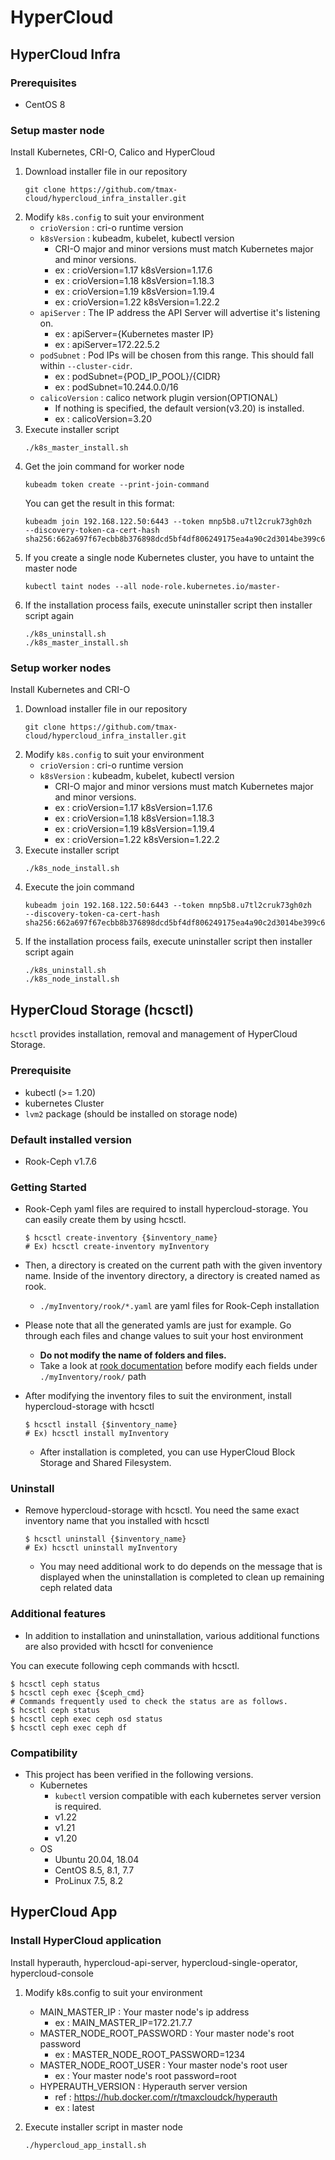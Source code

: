 # HyperCloud

## HyperCloud Infra
### Prerequisites
- CentOS 8

### Setup master node
Install Kubernetes, CRI-O, Calico and HyperCloud
1. Download installer file in our repository
    ```
    git clone https://github.com/tmax-cloud/hypercloud_infra_installer.git
    ```
2. Modify `k8s.config` to suit your environment
    * `crioVersion` : cri-o runtime version
    * `k8sVersion` : kubeadm, kubelet, kubectl version
      * CRI-O major and minor versions must match Kubernetes major and minor versions.
      * ex : crioVersion=1.17 k8sVersion=1.17.6        
      * ex : crioVersion=1.18 k8sVersion=1.18.3
      * ex : crioVersion=1.19 k8sVersion=1.19.4
      * ex : crioVersion=1.22 k8sVersion=1.22.2
    * `apiServer` : The IP address the API Server will advertise it's listening on.
      * ex : apiServer={Kubernetes master IP}
      * ex : apiServer=172.22.5.2
    * `podSubnet` : Pod IPs will be chosen from this range. This should fall within `--cluster-cidr`.
      * ex : podSubnet={POD_IP_POOL}/{CIDR}
      * ex : podSubnet=10.244.0.0/16
    * `calicoVersion` : calico network plugin version(OPTIONAL)
      * If nothing is specified, the default version(v3.20) is installed.
      * ex : calicoVersion=3.20
3. Execute installer script
    ```
    ./k8s_master_install.sh
    ```
4.  Get the join command for worker node
    ```
    kubeadm token create --print-join-command
    ```
    You can get the result in this format:
    ```
    kubeadm join 192.168.122.50:6443 --token mnp5b8.u7tl2cruk73gh0zh     --discovery-token-ca-cert-hash sha256:662a697f67ecbb8b376898dcd5bf4df806249175ea4a90c2d3014be399c6c18a
    ```
5. If you create a single node Kubernetes cluster, you have to untaint the master node
    ```
    kubectl taint nodes --all node-role.kubernetes.io/master-
    ```
6. If the installation process fails, execute uninstaller script then installer script again
    ```
    ./k8s_uninstall.sh
    ./k8s_master_install.sh
    ```
### Setup worker nodes
Install Kubernetes and CRI-O
1. Download installer file in our repository
    ```
    git clone https://github.com/tmax-cloud/hypercloud_infra_installer.git
    ```
2. Modify `k8s.config` to suit your environment
    * `crioVersion` : cri-o runtime version
    * `k8sVersion` : kubeadm, kubelet, kubectl version
      * CRI-O major and minor versions must match Kubernetes major and minor versions.
      * ex : crioVersion=1.17 k8sVersion=1.17.6        
      * ex : crioVersion=1.18 k8sVersion=1.18.3
      * ex : crioVersion=1.19 k8sVersion=1.19.4
      * ex : crioVersion=1.22 k8sVersion=1.22.2
3. Execute installer script
    ```
    ./k8s_node_install.sh
    ```
4. Execute the join command
    ```
    kubeadm join 192.168.122.50:6443 --token mnp5b8.u7tl2cruk73gh0zh     --discovery-token-ca-cert-hash sha256:662a697f67ecbb8b376898dcd5bf4df806249175ea4a90c2d3014be399c6c18a
    ```
5. If the installation process fails, execute uninstaller script then installer script again
    ```
    ./k8s_uninstall.sh
    ./k8s_node_install.sh
    ```
## HyperCloud Storage (hcsctl)

`hcsctl` provides installation, removal and management of HyperCloud Storage.

### Prerequisite

- kubectl (>= 1.20)
- kubernetes Cluster
- `lvm2` package (should be installed on storage node)

### Default installed version

- Rook-Ceph v1.7.6

### Getting Started

- Rook-Ceph yaml files are required to install hypercloud-storage. You can easily create them by using hcsctl.

   ``` shell
   $ hcsctl create-inventory {$inventory_name}
   # Ex) hcsctl create-inventory myInventory
   ```
- Then, a directory is created on the current path with the given inventory name. Inside of the inventory directory, a directory is created named as rook.
  - `./myInventory/rook/*.yaml` are yaml files for Rook-Ceph installation
- Please note that all the generated yamls are just for example. Go through each files and change values to suit your host environment
  - **Do not modify the name of folders and files.**
  - Take a look at [rook documentation](https://rook.github.io/docs/rook/v1.7/ceph-cluster-crd.html) before modify each fields under `./myInventory/rook/` path
- After modifying the inventory files to suit the environment, install hypercloud-storage with hcsctl
   ``` shell
   $ hcsctl install {$inventory_name}
   # Ex) hcsctl install myInventory
   ```
    - After installation is completed, you can use HyperCloud Block Storage and Shared Filesystem.

### Uninstall

- Remove hypercloud-storage with hcsctl. You need the same exact inventory name that you installed with hcsctl

    ``` shell
    $ hcsctl uninstall {$inventory_name}
    # Ex) hcsctl uninstall myInventory
    ```
    - You may need additional work to do depends on the message that is displayed when the uninstallation is completed to clean up remaining ceph related data

### Additional features

- In addition to installation and uninstallation, various additional functions are also provided with hcsctl for convenience

You can execute following ceph commands with hcsctl.

``` shell
$ hcsctl ceph status
$ hcsctl ceph exec {$ceph_cmd}
# Commands frequently used to check the status are as follows.
$ hcsctl ceph status
$ hcsctl ceph exec ceph osd status
$ hcsctl ceph exec ceph df
```

### Compatibility
- This project has been verified in the following versions.
    - Kubernetes
        - `kubectl` version compatible with each kubernetes server version is required.
        - v1.22
        - v1.21
        - v1.20
    - OS
        - Ubuntu 20.04, 18.04
        - CentOS 8.5, 8.1, 7.7
        - ProLinux 7.5, 8.2

## HyperCloud App

### Install HyperCloud application
Install hyperauth, hypercloud-api-server, hypercloud-single-operator, hypercloud-console
1. Modify k8s.config to suit your environment
    * MAIN_MASTER_IP : Your master node's ip address
      * ex : MAIN_MASTER_IP=172.21.7.7
    * MASTER_NODE_ROOT_PASSWORD : Your master node's root password
      * ex : MASTER_NODE_ROOT_PASSWORD=1234
    * MASTER_NODE_ROOT_USER : Your master node's root user
      * ex : Your master node's root password=root
    * HYPERAUTH_VERSION : Hyperauth server version 
      * ref : https://hub.docker.com/r/tmaxcloudck/hyperauth
      * ex : latest

2. Execute installer script in master node
    ```
    ./hypercloud_app_install.sh
    ```
